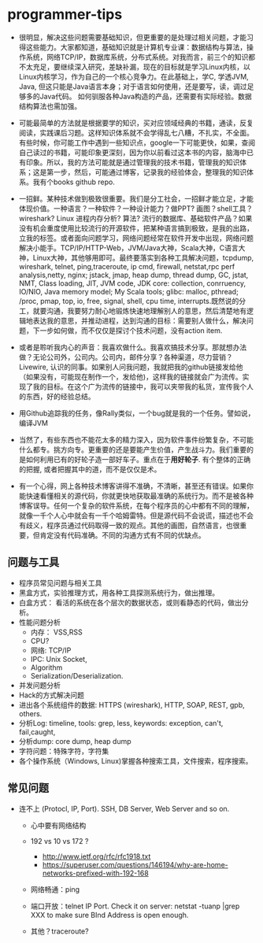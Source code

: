 # programmer-tips
* 很明显，解决这些问题需要基础知识，但更重要的是处理过相关问题，才能习得这些能力。大家都知道，基础知识就是计算机专业课：数据结构与算法，操作系统，网络TCP/IP，数据库系统，分布式系统。对我而言，前三个的知识都不太充足，要继续深入研究，差缺补漏，现在的目标就是学习Linux内核，以Linux内核学习，作为自己的一个核心竞争力。在此基础上，学C, 学透JVM, Java, 但这只能是Java语言本身；对于语言如何使用，还是要写，读，调过足够多的Java代码。 如何驯服各种Java构造的产品，还需要有实际经验。数据结构算法也需加强。
* 可能最简单的方法就是根据要学的知识，买对应领域经典的书籍，通读，反复阅读，实践课后习题。这样知识体系就不会学得乱七八糟，不扎实，不全面。有些时候，你可能工作中遇到一些知识点，google一下可能更快，如果，查阅自己读过的书籍，可能印象更深刻，因为你以前看过这本书的内容，脑海中已有印象。所以，我的方法可能就是通过管理我的技术书籍，管理我的知识体系；这是第一步，然后，可能通过博客，记录我的经验体会，整理我的知识体系。我有个books github repo.
* 一招鲜。某种技术做到极致很重要。我们是分工社会，一招鲜才能立足，才能体现价值。一种语言？一种软件？一种设计能力？做PPT? 画图？shell工具？ wireshark? Linux 进程内存分析? 算法? 流行的数据库、基础软件产品？如果没有机会重度使用比较流行的开源软件，把某种语言搞到极致，是我的出路，立我的标签。或者面向问题学习，网络问题经常在软件开发中出现，网络问题解决小能手。TCP/IP/HTTP-Web，JVM/Java大神，Scala大神，C语言大神，Linux大神，其他够用即可。最终要落实到各种工具解决问题，tcpdump, wireshark, telnet, ping,traceroute, ip cmd, firewall, netstat,rpc perf analysis,netty, nginx; jstack, jmap, heap dump, thread dump, GC, jstat, NMT, Class loading, JIT, JVM code, JDK core: collection, conrruency, IO/NIO, Java memory model; My Scala tools; glibc: malloc, pthread; /proc, pmap, top, io, free, signal, shell, cpu time, interrupts.既然说的分工，就要沟通，我要努力耐心地锻炼快速地理解别人的意思，然后清楚地有逻辑地表达我的意思，并推动进程，达到沟通的目标：需要别人做什么，解决问题，下一步如何做，而不仅仅是探讨个技术问题，没有action item.
* 或者是聆听我内心的声音：我喜欢做什么。我喜欢搞技术分享。那就想办法做？无论公司外，公司内。公司内，邮件分享？各种渠道，尽力营销？Livewire, 认识的同事。如果别人问我问题，我就把我的github链接发给他（如果没有，可能现在制作一个，发给他)，这样我的链接就会广为流传。实现了我的目标。在这个广为流传的链接中，我可以夹带我的私货，宣传我个人的东西，好的经验总结。
* 用Github追踪我的任务，像Rally类似，一个bug就是我的一个任务。譬如说，编译JVM

* 当然了，有些东西也不能花太多的精力深入，因为软件事件纷繁复杂，不可能什么都专。挑方向专。更重要的还是要能产生价值，产生战斗力。我们重要的是如何利用已有的好轮子造一部好车子。重点在于**用好轮子**. 有个整体的正确的把握, 或者把握其中的道，而不是仅仅是术。
* 有一个心得，网上各种技术博客讲得不准确，不清晰，甚至还有错误。如果你能快速看懂相关的源代码，你就更快地获取最准确的系统行为。而不是被各种博客误导。任何一个复杂的软件系统，在每个程序员的心中都有不同的理解，就像一千个人心中就会有一千个哈姆雷特。但是源代码不会说谎，描述也不会有歧义，程序员通过代码取得一致的观点。其他的画图，自然语言，也很重要，但肯定没有代码准确。不同的沟通方式有不同的优缺点。

## 问题与工具
* 程序员常见问题与相关工具
* 黑盒方式，实验推理方式，用各种工具探测系统行为，做出推理。
* 白盒方式： 看活的系统在各个层次的数据状态，或则看静态的代码，做出分析。
* 性能问题分析
  * 内存： VSS,RSS
  * CPU?
  * 网络: TCP/IP
  * IPC: Unix Socket,
  * Algorithm
  * Serialization/Deserialization.
* 并发问题分析
* Hack的方式解决问题
* 进出各个系统组件的数据: HTTPS (wireshark), HTTP, SOAP, REST, gpb, others.
* 分析Log: timeline, tools: grep, less, keywords: exception, can't, fail,caught,
* 分析dump: core dump, heap dump
* 字符问题：特殊字符，字符集
* 各个操作系统（Windows, Linux)掌握各种搜索工具，文件搜索，程序搜索。

## 常见问题
* 连不上 (Protocl, IP, Port). SSH, DB Server, Web Server and so on.
    * 心中要有网络结构
     * 192 vs 10 vs 172 ?
        * http://www.ietf.org/rfc/rfc1918.txt
        * https://superuser.com/questions/146194/why-are-home-networks-prefixed-with-192-168
     
    * 网络畅通：ping <IP>
    * 端口开放：telnet IP Port.  Check it on server: netstat -tuanp |grep XXX to make sure BInd Address is open enough.
    * 其他？traceroute?

